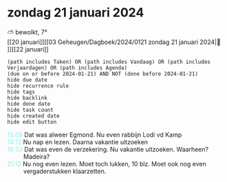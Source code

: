 # zondag 21 januari 2024

⛅ bewolkt, 7°<br>[[20 januari]][[03 Geheugen/Dagboek/2024/0121 zondag 21 januari 2024|📓 ]][[22 januari]]
```tasks
(path includes Taken) OR (path includes Vandaag) OR (path includes Verjaardagen) OR (path includes Agenda)
(due on or before 2024-01-21) AND NOT (done before 2024-01-21)
hide due date
hide recurrence rule
hide tags
hide backlink
hide done date
hide task count
hide created date
hide edit button
```
<p style="padding-left: 2.7em; text-indent: -2.7em; margin: 0;"><font color=#8be9f3>13:09  </font>  Dat was alweer Egmond. Nu even rabbijn Lodi vd Kamp </p>   
<p style="padding-left: 2.7em; text-indent: -2.7em; margin: 0;"><font color=#8be9f3>14:12  </font>  Nu nap en lezen. Daarna vakantie uitzoeken  </p>   
<p style="padding-left: 2.7em; text-indent: -2.7em; margin: 0"><font color=#8be9f0>16:33</font>  Dat was even de verzekering. Nu vakantie uitzoeken. Waarheen? Madeira? </p>   
<p style="padding-left: 2.7em; text-indent: -2.7em; margin: 0;"><font color=#8be9f3>21:12  </font>  Nu nog even lezen. Moet toch lukken, 10 blz. Moet ook nog even vergaderstukken klaarzetten.</p>   